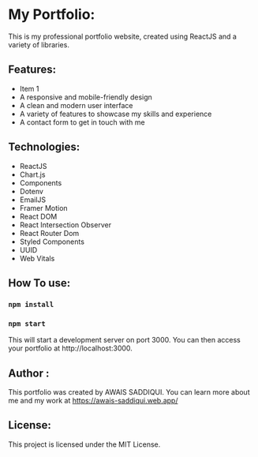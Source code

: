 # My Portfolio:

This is my professional portfolio website, created using ReactJS and a variety of libraries.

## Features:

- Item 1
- A responsive and mobile-friendly design
- A clean and modern user interface
- A variety of features to showcase my skills and experience
- A contact form to get in touch with me

## Technologies:

- ReactJS
- Chart.js
- Components
- Dotenv
- EmailJS
- Framer Motion
- React DOM
- React Intersection Observer
- React Router Dom
- Styled Components
- UUID
- Web Vitals

## How To use:

### `npm install`

### `npm start`

This will start a development server on port 3000. You can then access your portfolio at http://localhost:3000.

## Author :

This portfolio was created by AWAIS SADDIQUI. You can learn more about me and my work at https://awais-saddiqui.web.app/

## License:

This project is licensed under the MIT License.
